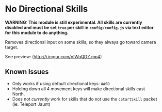# No Directional Skills
**WARNING: This module is still experimental. All skills are currently disabled and must be set `true` per skill in `config/config.js` via text editor for this module to do anything.**

Removes directional input on some skills, so they always go toward camera target.

See preview: (http://i.imgur.com/nIWqQDZ.mp4)

## Known Issues
* Only works if using default directional keys: `WASD`
* Holding down all 4 movement keys will make directional skills cast North.
* Does not *currently* work for skills that do not use the `cStartSkill` packet (ie: Teleport Jaunt)